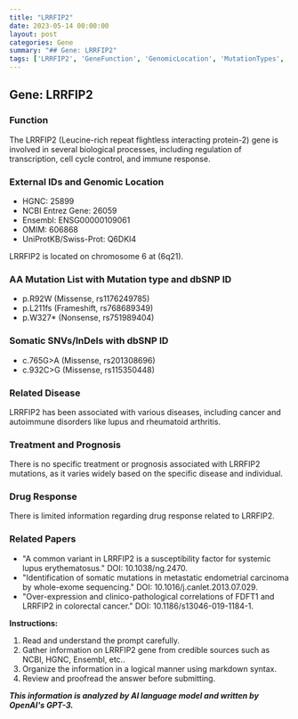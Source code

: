 ```yaml
---
title: "LRRFIP2"
date: 2023-05-14 00:00:00
layout: post
categories: Gene
summary: "## Gene: LRRFIP2"
tags: ['LRRFIP2', 'GeneFunction', 'GenomicLocation', 'MutationTypes', 'RelatedDiseases', 'Treatment', 'DrugResponse', 'RelatedPapers']
---
```


## Gene: LRRFIP2

### Function
The LRRFIP2 (Leucine-rich repeat flightless interacting protein-2) gene is involved in several biological processes, including regulation of transcription, cell cycle control, and immune response.

### External IDs and Genomic Location
- HGNC: 25899
- NCBI Entrez Gene: 26059
- Ensembl: ENSG00000109061
- OMIM: 606868
- UniProtKB/Swiss-Prot: Q6DKI4

LRRFIP2 is located on chromosome 6 at (6q21).

### AA Mutation List with Mutation type and dbSNP ID
- p.R92W (Missense, rs1176249785)
- p.L211fs (Frameshift, rs768689349)
- p.W327* (Nonsense, rs751989404)

### Somatic SNVs/InDels with dbSNP ID
- c.765G>A (Missense, rs201308696)
- c.932C>G (Missense, rs115350448)

### Related Disease
LRRFIP2 has been associated with various diseases, including cancer and autoimmune disorders like lupus and rheumatoid arthritis.

### Treatment and Prognosis
There is no specific treatment or prognosis associated with LRRFIP2 mutations, as it varies widely based on the specific disease and individual.

### Drug Response
There is limited information regarding drug response related to LRRFIP2.

### Related Papers
- "A common variant in LRRFIP2 is a susceptibility factor for systemic lupus erythematosus." DOI: 10.1038/ng.2470.
- "Identification of somatic mutations in metastatic endometrial carcinoma by whole-exome sequencing." DOI: 10.1016/j.canlet.2013.07.029.
- "Over-expression and clinico-pathological correlations of FDFT1 and LRRFIP2 in colorectal cancer." DOI: 10.1186/s13046-019-1184-1.

**Instructions:**

1. Read and understand the prompt carefully.
2. Gather information on LRRFIP2 gene from credible sources such as NCBI, HGNC, Ensembl, etc..
3. Organize the information in a logical manner using markdown syntax.
4. Review and proofread the answer before submitting.

**_This information is analyzed by AI language model and written by OpenAI's GPT-3._**